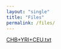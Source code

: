 ```yaml
---
layout: "single"
title: "Files"
permalink: /files/
---
```


[CHB+YRI+CEU.txt](https://wletsou.github.io/bioinformatics/docs/CHB+YRI+CEU.txt)
